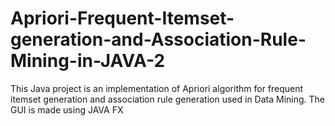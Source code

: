 # Apriori-Frequent-Itemset-generation-and-Association-Rule-Mining-in-JAVA-2
This Java project is an implementation of Apriori algorithm for frequent itemset generation and association rule generation used in Data Mining. The GUI is made using JAVA FX
